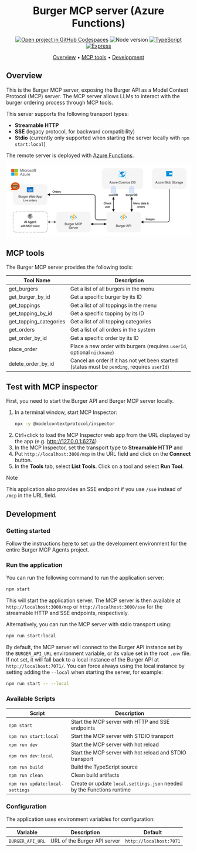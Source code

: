 <div align="center">

# Burger MCP server (Azure Functions)

[![Open project in GitHub Codespaces](https://img.shields.io/badge/Codespaces-Open-blue?style=flat-square&logo=github)](https://codespaces.new/Microsoft/open-hack-build-25?hide_repo_select=true&ref=main&quickstart=true)
![Node version](https://img.shields.io/badge/Node.js->=22-3c873a?style=flat-square)
[![TypeScript](https://img.shields.io/badge/TypeScript-blue?style=flat-square&logo=typescript&logoColor=white)](https://www.typescriptlang.org)
[![Express](https://img.shields.io/badge/Express-404d59?style=flat-square&logo=express&logoColor=white)](https://expressjs.com)

[Overview](#overview) • [MCP tools](#mcp-tools) • [Development](#development)

</div>

## Overview

This is the Burger MCP server, exposing the Burger API as a Model Context Protocol (MCP) server. The MCP server allows LLMs to interact with the burger ordering process through MCP tools.

This server supports the following transport types:

- **Streamable HTTP**
- **SSE** (legacy protocol, for backward compatibility)
- **Stdio** (currently only supported when starting the server locally with `npm start:local`)

The remote server is deployed with [Azure Functions](https://learn.microsoft.com/azure/azure-functions/functions-overview).

<div align="center">
  <img src="../../docs/images/burger-architecture.drawio.png" alt="Service architecture" />
</div>

## MCP tools

The Burger MCP server provides the following tools:

| Tool Name              | Description                                                                                  |
| ---------------------- | -------------------------------------------------------------------------------------------- |
| get_burgers            | Get a list of all burgers in the menu                                                        |
| get_burger_by_id       | Get a specific burger by its ID                                                              |
| get_toppings           | Get a list of all toppings in the menu                                                       |
| get_topping_by_id      | Get a specific topping by its ID                                                             |
| get_topping_categories | Get a list of all topping categories                                                         |
| get_orders             | Get a list of all orders in the system                                                       |
| get_order_by_id        | Get a specific order by its ID                                                               |
| place_order            | Place a new order with burgers (requires `userId`, optional `nickname`)                      |
| delete_order_by_id     | Cancel an order if it has not yet been started (status must be `pending`, requires `userId`) |

## Test with MCP inspector

First, you need to start the Burger API and Burger MCP server locally.

1. In a terminal window, start MCP Inspector:
   ```bash
   npx -y @modelcontextprotocol/inspector
   ```
2. Ctrl+click to load the MCP Inspector web app from the URL displayed by the app (e.g. http://127.0.0.1:6274)
3. In the MCP Inspector, set the transport type to **Streamable HTTP** and
4. Put `http://localhost:3000/mcp` in the URL field and click on the **Connect** button.
5. In the **Tools** tab, select **List Tools**. Click on a tool and select **Run Tool**.

> [!NOTE]
> This application also provides an SSE endpoint if you use `/sse` instead of `/mcp` in the URL field.

## Development

### Getting started

Follow the instructions [here](../../README.md#getting-started) to set up the development environment for the entire Burger MCP Agents project.

### Run the application

You can run the following command to run the application server:

```bash
npm start
```

This will start the application server. The MCP server is then available at `http://localhost:3000/mcp` or `http://localhost:3000/sse` for the streamable HTTP and SSE endpoints, respectively.

Alternatively, you can run the MCP server with stdio transport using:

```bash
npm run start:local
```

By default, the MCP server will connect to the Burger API instance set by the `BURGER_API_URL` environment variable, or its value set in the root `.env` file. If not set, it will fall back to a local instance of the Burger API at `http://localhost:7071/`. You can force always using the local instance by setting adding the `--local` when starting the server, for example:

```bash
npm run start -- --local
```

### Available Scripts

| Script                          | Description                                                            |
| ------------------------------- | ---------------------------------------------------------------------- |
| `npm start`                     | Start the MCP server with HTTP and SSE endpoints                       |
| `npm run start:local`           | Start the MCP server with STDIO transport                              |
| `npm run dev`                   | Start the MCP server with hot reload                                   |
| `npm run dev:local`             | Start the MCP server with hot reload and STDIO transport               |
| `npm run build`                 | Build the TypeScript source                                            |
| `npm run clean`                 | Clean build artifacts                                                  |
| `npm run update:local-settings` | Create or update `local.settings.json` needed by the Functions runtime |

### Configuration

The application uses environment variables for configuration:

| Variable         | Description                  | Default                 |
| ---------------- | ---------------------------- | ----------------------- |
| `BURGER_API_URL` | URL of the Burger API server | `http://localhost:7071` |
